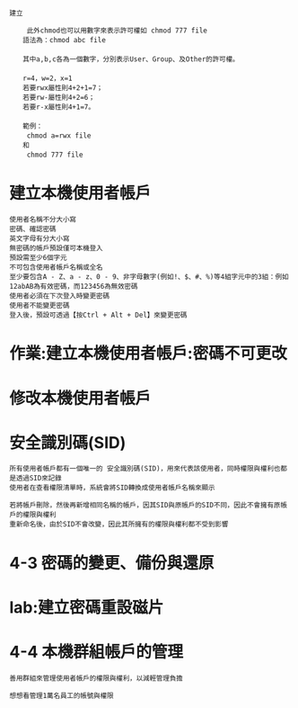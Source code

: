 #
```

建立
```
```
　　 此外chmod也可以用數字來表示許可權如 chmod 777 file
　　語法為：chmod abc file
　　
　　其中a,b,c各為一個數字，分別表示User、Group、及Other的許可權。
　　
　　r=4，w=2，x=1
　　若要rwx屬性則4+2+1=7；
　　若要rw-屬性則4+2=6；
　　若要r-x屬性則4+1=7。
　　
　　範例：
　　 chmod a=rwx file
　　和
　　 chmod 777 file
```

# 建立本機使用者帳戶

```
使用者名稱不分大小寫
密碼、確認密碼
英文字母有分大小寫
無密碼的帳戶預設僅可本機登入
預設需至少6個字元
不可包含使用者帳戶名稱或全名
至少要包含A - Z、a - z、0 - 9、非字母數字(例如!、$、#、%)等4組字元中的3組：例如12abAB為有效密碼，而123456為無效密碼
使用者必須在下次登入時變更密碼
使用者不能變更密碼
登入後，預設可透過【按Ctrl + Alt + Del】來變更密碼
```
# 作業:建立本機使用者帳戶:密碼不可更改

# 修改本機使用者帳戶


# 安全識別碼(SID)
```
所有使用者帳戶都有一個唯一的 安全識別碼(SID)，用來代表該使用者，同時權限與權利也都是透過SID來記錄
使用者在查看權限清單時，系統會將SID轉換成使用者帳戶名稱來顯示

若將帳戶刪除，然後再新增相同名稱的帳戶，因其SID與原帳戶的SID不同，因此不會擁有原帳戶的權限與權利
重新命名後，由於SID不會改變，因此其所擁有的權限與權利都不受到影響

```
# 4-3 密碼的變更、備份與還原

# lab:建立密碼重設磁片

# 4-4 本機群組帳戶的管理
```
善用群組來管理使用者帳戶的權限與權利，以減輕管理負擔

想想看管理1萬名員工的帳號與權限

```
